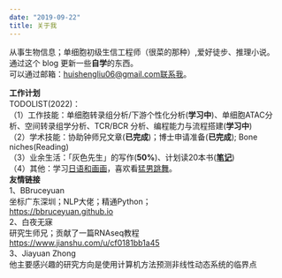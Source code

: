 ```yaml
---
date: "2019-09-22"
title: 关于我
---
```


从事生物信息；单细胞初级生信工程师（很菜的那种）,爱好徒步、推理小说。  
通过这个 blog 更新一些**自学**的东西。  
可以通过邮箱：huishengliu06@gmail.com联系我。  

**工作计划**  
TODOLIST(2022)：  
（1）工作技能：单细胞转录组分析/下游个性化分析(**学习中**)、单细胞ATAC分析、空间转录组学分析、TCR/BCR 分析、编程能力与流程搭建(**学习中**)  
（2）学术技能：协助钟师兄文章(**已完成**)；博士申请准备(**已完成**); Bone niches(Reading)  
（3）业余生活：「灰色先生」的写作(**50%**)、计划读20本书([**笔记**](../solitude/20220124/))  
（4）其他：学习[日语和画画](https://space.bilibili.com/526891995/favlist?fid=1409848295&ftype=create)，喜欢看[猛男跳舞](https://space.bilibili.com/526891995/favlist?fid=1567285295&ftype=create)。  
**友情链接**  
1、BBruceyuan  
坐标广东深圳；NLP大佬；精通Python；  
https://bbruceyuan.github.io  
2、白夜无寐  
研究生师兄；贡献了一篇RNAseq教程  
https://www.jianshu.com/u/cf0181bb1a45  
3、Jiayuan Zhong  
他主要感兴趣的研究方向是使用计算机方法预测非线性动态系统的临界点

